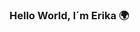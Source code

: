 ### Hello World, I´m Erika 🌍

<!--
**erikaperciliano/erikaperciliano** is a ✨ _special_ ✨ repository because its `README.md` (this file) appears on your GitHub profile.

I'm a junior developer from Brazil 🎯

An animal lover 😻🐶 and aspiring musician 🎸.
Here are some ideas to get you started:

- 🔭 I am currently working as a full stack developer
- 🌱 I am developing projects using React, Javascript, Node js, MySql and Php
- 👯 I'm looking to collaborate more in the community
- 🤔 I’m looking for help with ...
- 📫You can find me on 👉 [Linkedin](https://www.linkedin.com/in/erika-perciliano/) and [Instagram ](https://www.instagram.com/erikadeveloper/?hl=pt-br/)
- 😄 I had the opportunity to participate in the Rocketseat Space Squad (Mentoring)
- 
-->
